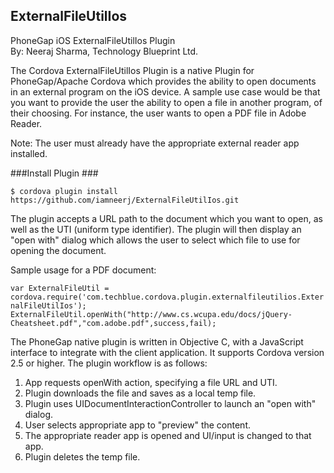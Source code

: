 ExternalFileUtilIos
-------------------

PhoneGap iOS ExternalFileUtilIos Plugin  
By: Neeraj Sharma, Technology Blueprint Ltd.    

The Cordova ExternalFileUtilIos Plugin is a native Plugin for PhoneGap/Apache Cordova which provides the ability to open documents in an external program on the iOS device. A sample use case would be that you want to provide the user the ability to open a file in another program, of their choosing. For instance, the user wants to open a PDF file in Adobe Reader.

Note: The user must already have the appropriate external reader app installed.

###Install Plugin ###

```$ cordova plugin install https://github.com/iamneerj/ExternalFileUtilIos.git ```

The plugin accepts a URL path to the document which you want to open, as well as the UTI (uniform type identifier). The plugin will then display an "open with" dialog which allows the user to select which file to use for opening the document.

Sample usage for a PDF document:

```var ExternalFileUtil = cordova.require('com.techblue.cordova.plugin.externalfileutilios.ExternalFileUtilIos');```   ```ExternalFileUtil.openWith("http://www.cs.wcupa.edu/docs/jQuery-Cheatsheet.pdf","com.adobe.pdf",success,fail);```   


The PhoneGap native plugin is written in Objective C, with a JavaScript interface to integrate with the client application. It supports Cordova version 2.5 or higher. The plugin workflow is as follows:  

1) App requests openWith action, specifying a file URL and UTI.  
2) Plugin downloads the file and saves as a local temp file.  
3) Plugin uses UIDocumentInteractionController to launch an "open with" dialog.  
4) User selects appropriate app to "preview" the content.  
5) The appropriate reader app is opened and UI/input is changed to that app.  
6) Plugin deletes the temp file.  

